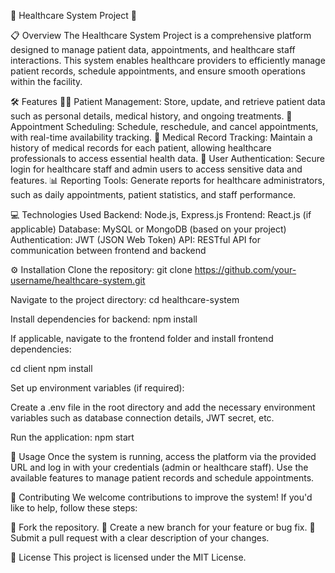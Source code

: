 🌟 Healthcare System Project 🌟

📋 Overview
The Healthcare System Project is a comprehensive platform designed to manage patient data, appointments, and healthcare staff interactions. This system enables healthcare providers to efficiently manage patient records, schedule appointments, and ensure smooth operations within the facility.

🛠 Features
🧑‍⚕️ Patient Management: Store, update, and retrieve patient data such as personal details, medical history, and ongoing treatments.
📅 Appointment Scheduling: Schedule, reschedule, and cancel appointments, with real-time availability tracking.
🏥 Medical Record Tracking: Maintain a history of medical records for each patient, allowing healthcare professionals to access essential health data.
🔐 User Authentication: Secure login for healthcare staff and admin users to access sensitive data and features.
📊 Reporting Tools: Generate reports for healthcare administrators, such as daily appointments, patient statistics, and staff performance.

💻 Technologies Used
Backend: Node.js, Express.js
Frontend: React.js (if applicable)
Database: MySQL or MongoDB (based on your project)
Authentication: JWT (JSON Web Token)
API: RESTful API for communication between frontend and backend

⚙️ Installation
Clone the repository:
git clone https://github.com/your-username/healthcare-system.git

Navigate to the project directory:
cd healthcare-system

Install dependencies for backend:
npm install

If applicable, navigate to the frontend folder and install frontend dependencies:

cd client
npm install

Set up environment variables (if required):

Create a .env file in the root directory and add the necessary environment variables such as database connection details, JWT secret, etc.

Run the application:
npm start

🚀 Usage
Once the system is running, access the platform via the provided URL and log in with your credentials (admin or healthcare staff). Use the available features to manage patient records and schedule appointments.

🤝 Contributing
We welcome contributions to improve the system! If you'd like to help, follow these steps:

🍴 Fork the repository.
🌱 Create a new branch for your feature or bug fix.
💬 Submit a pull request with a clear description of your changes.

📝 License
This project is licensed under the MIT License.
